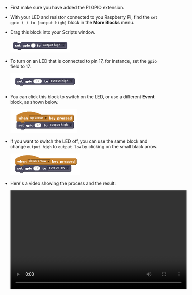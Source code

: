 - First make sure you have added the PI GPIO extension.

- With your LED and resistor connected to you Raspberry Pi, find the `set gpio ( ) to [output high]` block in the **More Blocks** menu.

- Drag this block into your Scripts window.

	![set gpio](images/set_gpio.png)

- To turn on an LED that is connected to pin 17, for instance, set the `gpio` field to 17.

	![set pin 17](images/set_pin_17.png)

- You can click this block to switch on the LED, or use a different **Event** block, as shown below.

	![led_on](images/led_on.png)

- If you want to switch the LED off, you can use the same block and change `output high` to `output low` by clicking on the small black arrow.

	![led_off](images/led_off.png)

- Here's a video showing the process and the result:

	<video width="560" height="315" controls>
	<source src="https://s3.eu-west-2.amazonaws.com/learning-resources-production/projects/rpi-scratch-control-led/a1eb75342edc5f5da97e9a35a11d7db249b0b742/en/images/scratch_control_led.webm" type="video/webm">
	Try using Firefox or Chrome if your browser doesn't have WebM video support.
	</video>
